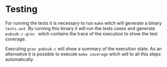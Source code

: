 # Testing

For running the tests it is necessary to run `make` witch will generate a binary `tests.out`. 
By running this binary it will run the tests cases and generate `pubsub.c.gcov ` witch contains the trace of the execution to show the test coverage. 

Executing `gcov pubsub.c` will show a summary of the execution state. As an alternative it is possible to execute `make coverage` witch will to all this steps automatically.
